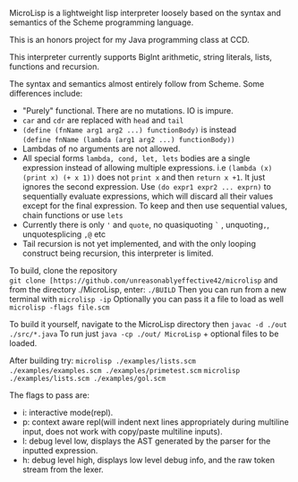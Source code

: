 MicroLisp is a lightweight lisp interpreter loosely based on the syntax and semantics of the Scheme programming language.

This is an honors project for my Java programming class at CCD.

This interpreter currently supports BigInt arithmetic, string literals, lists, functions and recursion.

The syntax and semantics almost entirely follow from Scheme. Some differences include: 
- "Purely" functional. There are no mutations. IO is impure.
- `car` and `cdr` are replaced with `head` and `tail` 
- `(define (fnName arg1 arg2 ...) functionBody)` is instead <br/> `(define fnName (lambda (arg1 arg2 ...) functionBody))`
-   Lambdas of no arguments are not allowed.
-   All special forms `lambda, cond, let, lets` bodies are a single expression instead of allowing multiple expressions. i.e `(lambda (x) (print x) (+ x 1))` does not `print x` and then `return x +1`. It just ignores the second expression. Use `(do expr1 expr2 ... exprn)` to sequentially evaluate expressions, which will discard all their values except for the final expression. To keep and then use sequential values, chain functions or use `lets`
- Currently there is only `'` and `quote`, no quasiquoting `` ` `` , unquoting`,`, unquotesplicing `,@` etc 
- Tail recursion is not yet implemented, and with the only looping construct being recursion, this interpreter is limited.


To build, clone the repository  
`git clone [https://github.com/unreasonablyeffective42/microlisp` 
and from the directory ./MicroLisp, enter: `./BUILD` 
Then you can run from a new terminal with `microlisp -ip` Optionally you can pass it a file to load as well `microlisp -flags file.scm`

To build it yourself, navigate to the MicroLisp directory then `javac -d ./out ./src/*.java` To run just `java -cp ./out/ MicroLisp` + optional files to be loaded.

After building try:
`microlisp ./examples/lists.scm ./examples/examples.scm ./examples/primetest.scm`
`microlisp ./examples/lists.scm ./examples/gol.scm`

The flags to pass are: 
- i: interactive mode(repl).
- p: context aware repl(will indent next lines appropriately during multiline input, does not work with copy/paste multiline inputs).
- l: debug level low, displays the AST generated by the parser for the inputted expression.
- h: debug level high, displays low level debug info, and the raw token stream from the lexer.
